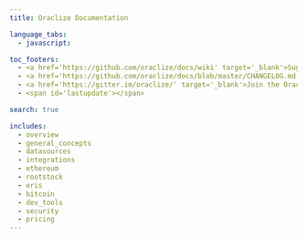 ```yaml
---
title: Oraclize Documentation

language_tabs:
  - javascript: 

toc_footers:
  - <a href='https://github.com/oraclize/docs/wiki' target='_blank'>Suggest an edit</a>
  - <a href='https://github.com/oraclize/docs/blob/master/CHANGELOG.md' target='_blank'>Documentation changelog</a>
  - <a href='https://gitter.im/oraclize/' target='_blank'>Join the Oraclize Dev Community</a>
  - <span id='lastupdate'></span>

search: true

includes:
  - overview
  - general_concepts
  - datasources
  - integrations
  - ethereum
  - rootstock
  - eris
  - bitcoin
  - dev_tools
  - security
  - pricing 
---
```

